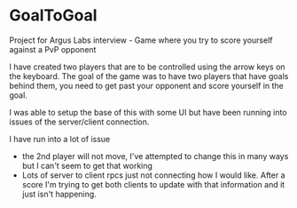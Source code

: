 # GoalToGoal
Project for Argus Labs interview - Game where you try to score yourself against a PvP opponent

I have created two players that are to be controlled using the arrow keys on the keyboard.
The goal of the game was to have two players that have goals behind them, you need to get past your opponent and score yourself in the goal.

I was able to setup the base of this with some UI but have been running into issues of the server/client connection.

I have run into a lot of issue
- the 2nd player will not move, I've attempted to change this in many ways but I can't seem to get that working
- Lots of server to client rpcs just not connecting how I would like. After a score I'm trying to get both clients to update with that information and it just isn't happening.
